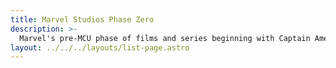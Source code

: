 ```yaml
---
title: Marvel Studios Phase Zero
description: >-
  Marvel's pre-MCU phase of films and series beginning with Captain America in 1944 and ending with Fantastic Four: Rise of the Silver Surfer in 2007. 
layout: ../../../layouts/list-page.astro
---
```


